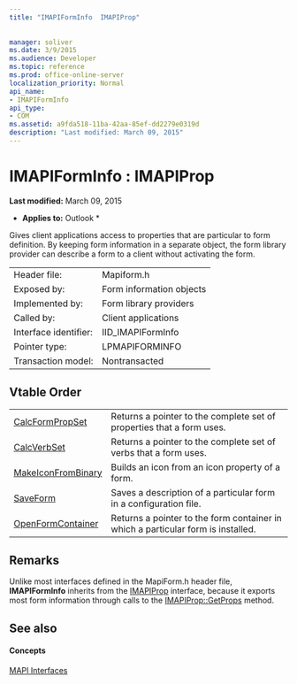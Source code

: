 ```yaml
---
title: "IMAPIFormInfo  IMAPIProp"
 
 
manager: soliver
ms.date: 3/9/2015
ms.audience: Developer
ms.topic: reference
ms.prod: office-online-server
localization_priority: Normal
api_name:
- IMAPIFormInfo
api_type:
- COM
ms.assetid: a9fda518-11ba-42aa-85ef-dd2279e0319d
description: "Last modified: March 09, 2015"
---
```


# IMAPIFormInfo : IMAPIProp

 **Last modified:** March 09, 2015 
  
 * **Applies to:** Outlook * 
  
Gives client applications access to properties that are particular to form definition. By keeping form information in a separate object, the form library provider can describe a form to a client without activating the form.
  
|||
|:-----|:-----|
|Header file:  <br/> |Mapiform.h  <br/> |
|Exposed by:  <br/> |Form information objects  <br/> |
|Implemented by:  <br/> |Form library providers  <br/> |
|Called by:  <br/> |Client applications  <br/> |
|Interface identifier:  <br/> |IID_IMAPIFormInfo  <br/> |
|Pointer type:  <br/> |LPMAPIFORMINFO  <br/> |
|Transaction model:  <br/> |Nontransacted  <br/> |
   
## Vtable Order

|||
|:-----|:-----|
|[CalcFormPropSet](imapiforminfo-calcformpropset.md) <br/> |Returns a pointer to the complete set of properties that a form uses.  <br/> |
|[CalcVerbSet](imapiforminfo-calcverbset.md) <br/> |Returns a pointer to the complete set of verbs that a form uses.  <br/> |
|[MakeIconFromBinary](imapiforminfo-makeiconfrombinary.md) <br/> |Builds an icon from an icon property of a form.  <br/> |
|[SaveForm](imapiforminfo-saveform.md) <br/> |Saves a description of a particular form in a configuration file.  <br/> |
|[OpenFormContainer](imapiforminfo-openformcontainer.md) <br/> |Returns a pointer to the form container in which a particular form is installed.  <br/> |
   
## Remarks

Unlike most interfaces defined in the MapiForm.h header file, **IMAPIFormInfo** inherits from the [IMAPIProp](imapipropiunknown.md) interface, because it exports most form information through calls to the [IMAPIProp::GetProps](imapiprop-getprops.md) method. 
  
## See also

#### Concepts

[MAPI Interfaces](mapi-interfaces.md)

